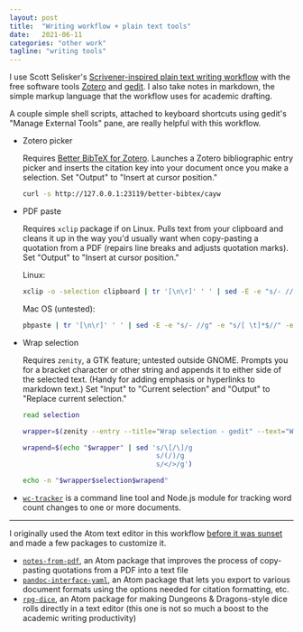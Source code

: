 ```yaml
---
layout: post
title:  "Writing workflow + plain text tools"
date:   2021-06-11
categories: "other work"
tagline: "writing tools"
---
```


I use Scott Selisker's [Scrivener-inspired plain text writing workflow](http://u.arizona.edu/~selisker/post/workflow/) with the free software tools [Zotero](https://www.zotero.org/) and [gedit](https://wiki.gnome.org/Apps/Gedit). I also take notes in markdown, the simple markup language that the workflow uses for academic drafting.

A couple simple shell scripts, attached to keyboard shortcuts using gedit's "Manage External Tools" pane, are really helpful with this workflow.

- Zotero picker 

    Requires [Better BibTeX for Zotero](https://retorque.re/zotero-better-bibtex/). Launches a Zotero bibliographic entry picker and inserts the citation key into your document once you make a selection. Set "Output" to "Insert at cursor position."
  
    ```bash
    curl -s http://127.0.0.1:23119/better-bibtex/cayw
    ```
  
- PDF paste

    Requires `xclip` package if on Linux. Pulls text from your clipboard and cleans it up in the way you'd usually want when copy-pasting a quotation from a PDF (repairs line breaks and adjusts quotation marks). Set "Output" to "Insert at cursor position."
  
    Linux: 
    ```bash
    xclip -o -selection clipboard | tr '[\n\r]' ' ' | sed -E -e "s/- //g" -e "s/[ \t]*$//" -e "s/[\"\“\”]|[\’\‘]+/\'/g"
    ```
  
    Mac OS (untested):
    ```bash
    pbpaste | tr '[\n\r]' ' ' | sed -E -e "s/- //g" -e "s/[ \t]*$//" -e "s/[\"\“\”]|[\’\‘]+/\'/g"
    ```
    
- Wrap selection

    Requires `zenity`, a GTK feature; untested outside GNOME. Prompts you for a bracket character or other string and appends it to either side of the selected text. (Handy for adding emphasis or hyperlinks to markdown text.) Set "Input" to "Current selection" and "Output" to "Replace current selection."
    
    ```bash
    read selection

    wrapper=$(zenity --entry --title="Wrap selection - gedit" --text="Wrapper:")

    wrapend=$(echo "$wrapper" | sed 's/\[/\]/g
                                     s/(/)/g
                                     s/</>/g')

    echo -n "$wrapper$selection$wrapend"
    ```

- [`wc-tracker`](https://www.npmjs.com/package/wc-tracker) is a command line tool and Node.js module for tracking word count changes to one or more documents.

---

I originally used the Atom text editor in this workflow [before it was sunset](/blog/2022-07-16-text-editors.html) and made a few packages to customize it.

- [`notes-from-pdf`](https://atom.io/packages/notes-from-pdf), an Atom package that improves the process of copy-pasting quotations from a PDF into a text file
- [`pandoc-interface-yaml`](https://atom.io/packages/pandoc-interface-yaml), an Atom package that lets you export to various document formats using the options needed for citation formatting, etc.
- [`rpg-dice`](https://atom.io/packages/rpg-dice), an Atom package for making Dungeons & Dragons-style dice rolls directly in a text editor (this one is not so much a boost to the academic writing productivity)
